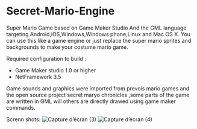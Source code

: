 # Secret-Mario-Engine
Super Mario Game based on Game Maker Studio And the GML language targeting Android,iOS,Windows,Windows phone,Linux and Mac OS X.
You can use this like a game engine or just replace the super mario sprites and backgrounds to make your costume mario game.

Required configuration to build :
- Game Maker studio 1.0 or higher
- NetFramework 3.5

Game sounds and graphics were imported from prevois mario games and the open source project secret maryo chronicles ,some parts of the game are written in GML will others are directly drawed using game maker commands.

Screnn shots:
![Capture d’écran (3)](https://user-images.githubusercontent.com/11176293/66700240-538ea000-ece6-11e9-8f0e-9d579a72349c.png)
![Capture d’écran (4)](https://user-images.githubusercontent.com/11176293/66700241-54273680-ece6-11e9-86bf-7f57d54eabac.png)

